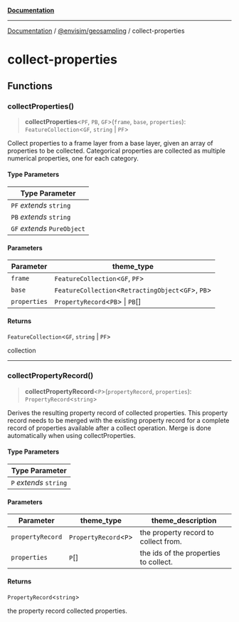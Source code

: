 [**Documentation**](../../README.md)

---

[Documentation](../../README.md) / [@envisim/geosampling](README.md) / collect-properties

# collect-properties

## Functions

### collectProperties()

> **collectProperties**\<`PF`, `PB`, `GF`\>(`frame`, `base`, `properties`): `FeatureCollection`\<`GF`, `string` \| `PF`\>

Collect properties to a frame layer from a base layer, given an
array of properties to be collected. Categorical properties are collected as
multiple numerical properties, one for each category.

#### Type Parameters

| Type Parameter              |
| --------------------------- |
| `PF` _extends_ `string`     |
| `PB` _extends_ `string`     |
| `GF` _extends_ `PureObject` |

#### Parameters

| Parameter    | theme_type                                              |
| ------------ | ------------------------------------------------------- |
| `frame`      | `FeatureCollection`\<`GF`, `PF`\>                       |
| `base`       | `FeatureCollection`\<`RetractingObject`\<`GF`\>, `PB`\> |
| `properties` | `PropertyRecord`\<`PB`\> \| `PB`[]                      |

#### Returns

`FeatureCollection`\<`GF`, `string` \| `PF`\>

collection

---

### collectPropertyRecord()

> **collectPropertyRecord**\<`P`\>(`propertyRecord`, `properties`): `PropertyRecord`\<`string`\>

Derives the resulting property record of collected properties.
This property record needs to be merged with the existing
property record for a complete record of properties available
after a collect operation. Merge is done automatically when
using collectProperties.

#### Type Parameters

| Type Parameter         |
| ---------------------- |
| `P` _extends_ `string` |

#### Parameters

| Parameter        | theme_type              | theme_description                     |
| ---------------- | ----------------------- | ------------------------------------- |
| `propertyRecord` | `PropertyRecord`\<`P`\> | the property record to collect from.  |
| `properties`     | `P`[]                   | the ids of the properties to collect. |

#### Returns

`PropertyRecord`\<`string`\>

the property record collected properties.
